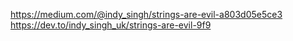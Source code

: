 https://medium.com/@indy_singh/strings-are-evil-a803d05e5ce3
https://dev.to/indy_singh_uk/strings-are-evil-9f9

